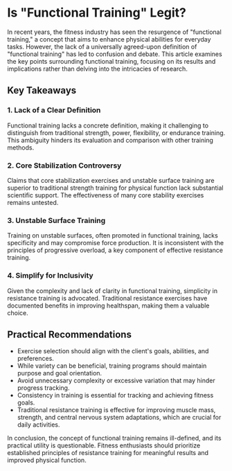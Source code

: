 # Is "Functional Training" Legit?

In recent years, the fitness industry has seen the resurgence of "functional training," a concept that aims to enhance physical abilities for everyday tasks. However, the lack of a universally agreed-upon definition of "functional training" has led to confusion and debate. This article examines the key points surrounding functional training, focusing on its results and implications rather than delving into the intricacies of research.

## Key Takeaways

### 1. Lack of a Clear Definition
Functional training lacks a concrete definition, making it challenging to distinguish from traditional strength, power, flexibility, or endurance training. This ambiguity hinders its evaluation and comparison with other training methods.

### 2. Core Stabilization Controversy
Claims that core stabilization exercises and unstable surface training are superior to traditional strength training for physical function lack substantial scientific support. The effectiveness of many core stability exercises remains untested.

### 3. Unstable Surface Training
Training on unstable surfaces, often promoted in functional training, lacks specificity and may compromise force production. It is inconsistent with the principles of progressive overload, a key component of effective resistance training.

### 4. Simplify for Inclusivity
Given the complexity and lack of clarity in functional training, simplicity in resistance training is advocated. Traditional resistance exercises have documented benefits in improving healthspan, making them a valuable choice.

## Practical Recommendations

- Exercise selection should align with the client's goals, abilities, and preferences.
- While variety can be beneficial, training programs should maintain purpose and goal orientation.
- Avoid unnecessary complexity or excessive variation that may hinder progress tracking.
- Consistency in training is essential for tracking and achieving fitness goals.
- Traditional resistance training is effective for improving muscle mass, strength, and central nervous system adaptations, which are crucial for daily activities.

In conclusion, the concept of functional training remains ill-defined, and its practical utility is questionable. Fitness enthusiasts should prioritize established principles of resistance training for meaningful results and improved physical function.
